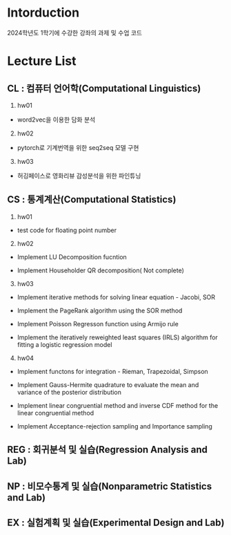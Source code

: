 # Intorduction
2024학년도 1학기에 수강한 강좌의 과제 및 수업 코드

# Lecture List
## CL : 컴퓨터 언어학(Computational Linguistics)
 1. hw01
 -  word2vec을 이용한 담화 분석
 2. hw02
 - pytorch로 기계번역을 위한 seq2seq 모델 구현
 3. hw03
 - 허깅페이스로 영화리뷰 감성분석을 위한 파인튜닝

## CS : 통계계산(Computational Statistics)
1. hw01
- test code for floating point number

2.  hw02

- Implement LU Decomposition fucntion

- Implement Householder QR decomposition( Not complete)

3. hw03

- Implement iterative methods for solving linear equation - Jacobi, SOR 

- Implement the PageRank algorithm using the SOR method

- Implement Poisson Regresson function using Armijo rule

- Implement the iteratively reweighted least squares (IRLS) algorithm for fitting a logistic regression model

4.  hw04

- Implement functons for integration - Rieman, Trapezoidal, Simpson

- Implement Gauss-Hermite quadrature to evaluate the mean and variance of the posterior distribution
- Implement linear congruential method and inverse CDF method for the linear congruential method
- Implement Acceptance-rejection sampling and Importance sampling

## REG : 회귀분석 및 실습(Regression Analysis and Lab)

## NP : 비모수통계 및 실습(Nonparametric Statistics and Lab)

## EX : 실험계획 및 실습(Experimental Design and Lab)
